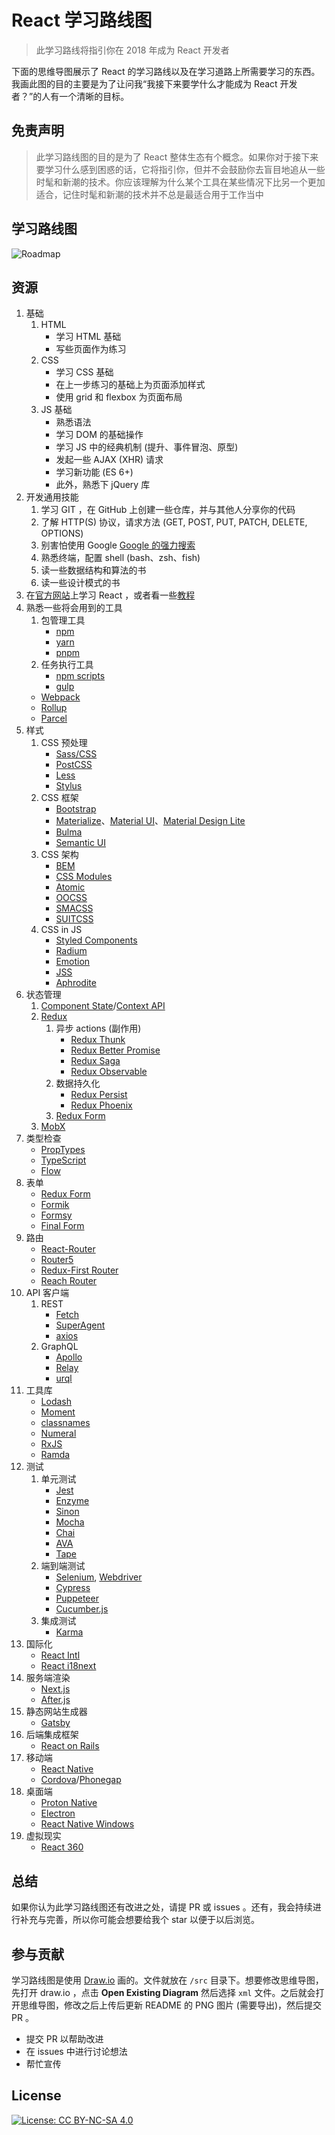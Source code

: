 # React 学习路线图

> 此学习路线将指引你在 2018 年成为 React 开发者

下面的思维导图展示了 React 的学习路线以及在学习道路上所需要学习的东西。我画此图的目的主要是为了让问我“我接下来要学什么才能成为 React 开发者？”的人有一个清晰的目标。

## 免责声明

> 此学习路线图的目的是为了 React 整体生态有个概念。如果你对于接下来要学习什么感到困惑的话，它将指引你，但并不会鼓励你去盲目地追从一些时髦和新潮的技术。你应该理解为什么某个工具在某些情况下比另一个更加适合，记住时髦和新潮的技术并不总是最适合用于工作当中

## 学习路线图

![Roadmap](./roadmap.png)

## 资源

1. 基础
    1. HTML
        * 学习 HTML 基础
        * 写些页面作为练习
    2. CSS
        * 学习 CSS 基础
        * 在上一步练习的基础上为页面添加样式
        * 使用 grid 和 flexbox 为页面布局
    3. JS 基础
        * 熟悉语法
        * 学习 DOM 的基础操作
        * 学习 JS 中的经典机制 (提升、事件冒泡、原型)
        * 发起一些 AJAX (XHR) 请求
        * 学习新功能 (ES 6+)
        * 此外，熟悉下 jQuery 库
2. 开发通用技能
    1. 学习 GIT ，在 GitHub 上创建一些仓库，并与其他人分享你的代码
    2. 了解 HTTP(S) 协议，请求方法 (GET, POST, PUT, PATCH, DELETE, OPTIONS)
    3. 别害怕使用 Google [Google 的强力搜索](http://www.powersearchingwithgoogle.com/)
    4. 熟悉终端，配置 shell (bash、zsh、fish)
    5. 读一些数据结构和算法的书
    6. 读一些设计模式的书
3. 在[官方网站](https://reactjs.org/tutorial/tutorial.html)上学习 React ，或者看一些[教程](https://egghead.io/courses/the-beginner-s-guide-to-react)
4. 熟悉一些将会用到的工具
    1. 包管理工具
        * [npm](https://www.npmjs.com/)
        * [yarn](https://yarnpkg.com/lang/en/)
        * [pnpm](https://pnpm.js.org/)
    2. 任务执行工具
        * [npm scripts](https://docs.npmjs.com/misc/scripts)
        * [gulp](https://gulpjs.com/)
    * [Webpack](https://webpack.js.org/)
    * [Rollup](https://rollupjs.org/guide/en)
    * [Parcel](https://parceljs.org/)
5. 样式
    1. CSS 预处理
        * [Sass/CSS](https://sass-lang.com/)
        * [PostCSS](https://postcss.org/)
        * [Less](http://lesscss.org/)
        * [Stylus](http://stylus-lang.com/)
    2. CSS 框架
        * [Bootstrap](https://getbootstrap.com/)
        * [Materialize](https://materializecss.com/)、[Material UI](https://material-ui.com/)、[Material Design Lite](https://getmdl.io/)
        * [Bulma](https://bulma.io/)
        * [Semantic UI](https://semantic-ui.com/)
    3. CSS 架构
        * [BEM](http://getbem.com/)
        * [CSS Modules](https://github.com/css-modules/css-modules)
        * [Atomic](https://acss.io/)
        * [OOCSS](https://github.com/stubbornella/oocss/wiki)
        * [SMACSS](https://smacss.com/)
        * [SUITCSS](https://suitcss.github.io/)
    4. CSS in JS
        * [Styled Components](https://www.styled-components.com/)
        * [Radium](https://formidable.com/open-source/radium/)
        * [Emotion](https://emotion.sh/)
        * [JSS](http://cssinjs.org/)
        * [Aphrodite](https://github.com/Khan/aphrodite)
6. 状态管理
    1. [Component State](https://reactjs.org/docs/faq-state.html)/[Context API](https://reactjs.org/docs/context.html)
    2. [Redux](https://redux.js.org/)
        1. 异步 actions (副作用)
            * [Redux Thunk](https://github.com/reduxjs/redux-thunk)
            * [Redux Better Promise](https://github.com/Lukasz-pluszczewski/redux-better-promise)
            * [Redux Saga](https://redux-saga.js.org/)
            * [Redux Observable](https://redux-observable.js.org)
        2. 数据持久化
            * [Redux Persist](https://github.com/rt2zz/redux-persist)
            * [Redux Phoenix](https://github.com/adam-golab/redux-phoenix)
        3. [Redux Form](https://redux-form.com)
    3. [MobX](https://mobx.js.org/)
7. 类型检查
    * [PropTypes](https://reactjs.org/docs/typechecking-with-proptypes.html)
    * [TypeScript](https://www.typescriptlang.org/)
    * [Flow](https://flow.org/en/)
8. 表单
    * [Redux Form](https://redux-form.com)
    * [Formik](https://github.com/jaredpalmer/formik)
    * [Formsy](https://github.com/formsy/formsy-react)
    * [Final Form](https://github.com/final-form/final-form)
9. 路由
    * [React-Router](https://reacttraining.com/react-router/)
    * [Router5](https://router5.js.org/)
    * [Redux-First Router](https://github.com/faceyspacey/redux-first-router)
    * [Reach Router](https://reach.tech/router/)
10. API 客户端
    1. REST
        * [Fetch](https://developer.mozilla.org/en-US/docs/Web/API/Fetch_API)
        * [SuperAgent](https://visionmedia.github.io/superagent/)
        * [axios](https://github.com/axios/axios)
    2. GraphQL
        * [Apollo](https://www.apollographql.com/docs/react/)
        * [Relay](https://facebook.github.io/relay/)
        * [urql](https://github.com/FormidableLabs/urql)
11. 工具库
    * [Lodash](https://lodash.com/)
    * [Moment](https://momentjs.com/)
    * [classnames](https://github.com/JedWatson/classnames)
    * [Numeral](http://numeraljs.com/)
    * [RxJS](http://reactivex.io/)
    * [Ramda](https://ramdajs.com/)
12. 测试
    1. 单元测试
        * [Jest](https://facebook.github.io/jest/)
        * [Enzyme](http://airbnb.io/enzyme/)
        * [Sinon](http://sinonjs.org/)
        * [Mocha](https://mochajs.org/)
        * [Chai](http://www.chaijs.com/)
        * [AVA](https://github.com/avajs/ava)
        * [Tape](https://github.com/substack/tape)
    2. 端到端测试
        * [Selenium](https://www.seleniumhq.org/), [Webdriver](http://webdriver.io/)
        * [Cypress](https://cypress.io/)
        * [Puppeteer](https://pptr.dev/)
        * [Cucumber.js](https://github.com/cucumber/cucumber-js)
    3. 集成测试
        * [Karma](https://karma-runner.github.io/)
13. 国际化
    * [React Intl](https://github.com/yahoo/react-intl)
    * [React i18next](https://react.i18next.com/)
14. 服务端渲染
    * [Next.js](https://nextjs.org/)
    * [After.js](https://github.com/jaredpalmer/after.js)
15. 静态网站生成器
    * [Gatsby](https://www.gatsbyjs.org/)
16. 后端集成框架
    * [React on Rails](https://shakacode.gitbooks.io/react-on-rails/content/)
17. 移动端
    * [React Native](https://facebook.github.io/react-native/)
    * [Cordova](https://cordova.apache.org/)/[Phonegap](https://phonegap.com/)
18. 桌面端
    * [Proton Native](https://proton-native.js.org/)
    * [Electron](https://electronjs.org/)
    * [React Native Windows](https://github.com/Microsoft/react-native-windows)
19. 虚拟现实
    * [React 360](https://facebook.github.io/react-360/)

## 总结

如果你认为此学习路线图还有改进之处，请提 PR 或 issues 。还有，我会持续进行补充与完善，所以你可能会想要给我个 star 以便于以后浏览。

## 参与贡献

学习路线图是使用 [Draw.io](https://www.draw.io/) 画的。文件就放在 `/src` 目录下。想要修改思维导图，先打开 draw.io ，点击 **Open Existing Diagram** 然后选择 `xml` 文件。之后就会打开思维导图，修改之后上传后更新 README 的 PNG 图片 (需要导出)，然后提交 PR 。

- 提交 PR 以帮助改进
- 在 issues 中进行讨论想法
- 帮忙宣传

## License

[![License: CC BY-NC-SA 4.0](https://img.shields.io/badge/License-CC%20BY--NC--SA%204.0-lightgrey.svg)](https://creativecommons.org/licenses/by-nc-sa/4.0/)
